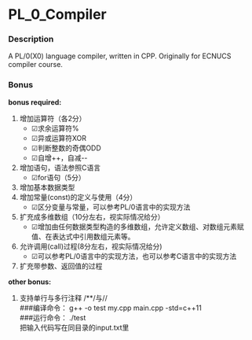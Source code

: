 # PL_0_Compiler

### Description
A PL/0(X0) language compiler, written in CPP. Originally for ECNUCS compiler course.

### Bonus  
**bonus required:**
1. 增加运算符（各2分）
	* ☑求余运算符% 
	* ☑异或运算符XOR 
	* ☑判断整数的奇偶ODD 
	* ☑自增++，自减-- 
2. 增加语句，语法参照C语言
	* ☑for语句（5分）
3. 增加基本数据类型
4. 增加常量(const)的定义与使用（4分）
	* ☑区分变量与常量，可以参考PL/0语言中的实现方法
5. 扩充成多维数组（10分左右，视实际情况给分）
	* ☑增加由任何数据类型构造的多维数组，允许定义数组、对数组元素赋值、在表达式中引用数组元素等。
6. 允许调用(call)过程(8分左右，视实际情况给分)
	* ☑可以参考PL/0语言中的实现方法，也可以参考C语言中的实现方法
7. 扩充带参数、返回值的过程

**other bonus:**
  1. 支持单行与多行注释 /**/与//  
###编译命令：
g++ -o test my.cpp main.cpp -std=c++11  
###运行命令：
./test  
把输入代码写在同目录的input.txt里  

